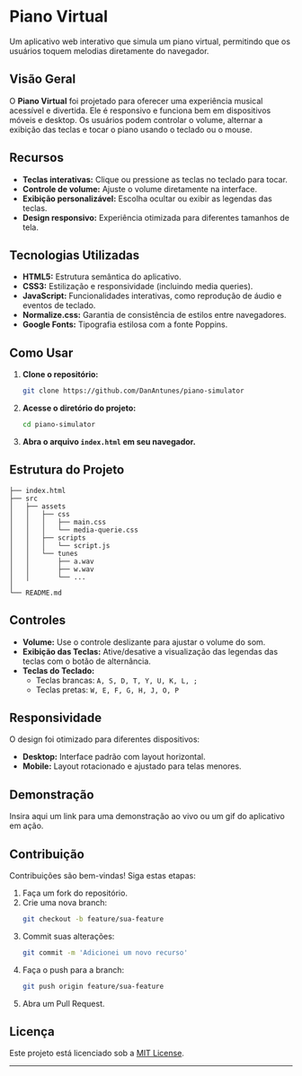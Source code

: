 # Piano Virtual

Um aplicativo web interativo que simula um piano virtual, permitindo que os usuários toquem melodias diretamente do navegador.

## Visão Geral

O **Piano Virtual** foi projetado para oferecer uma experiência musical acessível e divertida. Ele é responsivo e funciona bem em dispositivos móveis e desktop. Os usuários podem controlar o volume, alternar a exibição das teclas e tocar o piano usando o teclado ou o mouse.

## Recursos

- **Teclas interativas:** Clique ou pressione as teclas no teclado para tocar.
- **Controle de volume:** Ajuste o volume diretamente na interface.
- **Exibição personalizável:** Escolha ocultar ou exibir as legendas das teclas.
- **Design responsivo:** Experiência otimizada para diferentes tamanhos de tela.

## Tecnologias Utilizadas

- **HTML5:** Estrutura semântica do aplicativo.
- **CSS3:** Estilização e responsividade (incluindo media queries).
- **JavaScript:** Funcionalidades interativas, como reprodução de áudio e eventos de teclado.
- **Normalize.css:** Garantia de consistência de estilos entre navegadores.
- **Google Fonts:** Tipografia estilosa com a fonte Poppins.

## Como Usar

1. **Clone o repositório:**
   ```bash
   git clone https://github.com/DanAntunes/piano-simulator
   ```

2. **Acesse o diretório do projeto:**
   ```bash
   cd piano-simulator
   ```

3. **Abra o arquivo `index.html` em seu navegador.**

## Estrutura do Projeto

```
├── index.html
├── src
│   ├── assets
│   │   ├── css
│   │   │   ├── main.css
│   │   │   └── media-querie.css
│   │   ├── scripts
│   │   │   └── script.js
│   │   └── tunes
│   │       ├── a.wav
│   │       ├── w.wav
│   │       └── ...
│
└── README.md
```

## Controles

- **Volume:** Use o controle deslizante para ajustar o volume do som.
- **Exibição das Teclas:** Ative/desative a visualização das legendas das teclas com o botão de alternância.
- **Teclas do Teclado:**
  - Teclas brancas: `A, S, D, T, Y, U, K, L, ;`
  - Teclas pretas: `W, E, F, G, H, J, O, P`

## Responsividade

O design foi otimizado para diferentes dispositivos:

- **Desktop:** Interface padrão com layout horizontal.
- **Mobile:** Layout rotacionado e ajustado para telas menores.

## Demonstração

Insira aqui um link para uma demonstração ao vivo ou um gif do aplicativo em ação.

## Contribuição

Contribuições são bem-vindas! Siga estas etapas:

1. Faça um fork do repositório.
2. Crie uma nova branch:
   ```bash
   git checkout -b feature/sua-feature
   ```
3. Commit suas alterações:
   ```bash
   git commit -m 'Adicionei um novo recurso'
   ```
4. Faça o push para a branch:
   ```bash
   git push origin feature/sua-feature
   ```
5. Abra um Pull Request.

## Licença

Este projeto está licenciado sob a [MIT License](LICENSE).

---


